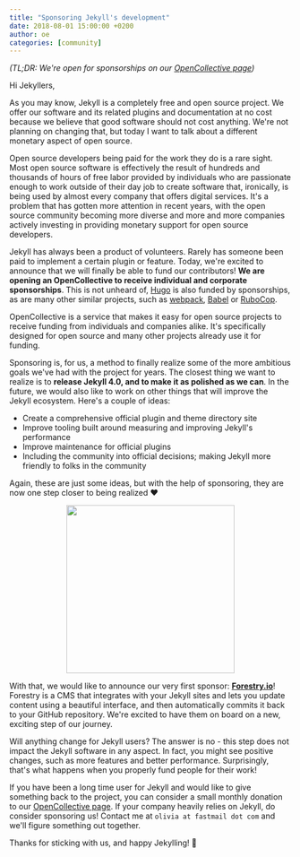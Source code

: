 ```yaml
---
title: "Sponsoring Jekyll's development"
date: 2018-08-01 15:00:00 +0200
author: oe
categories: [community]
---
```


_(TL;DR: We're open for sponsorships on our [OpenCollective page](https://opencollective.com/jekyll))_

Hi Jekyllers,

As you may know, Jekyll is a completely free and open source project. We offer our
software and its related plugins and documentation at no cost because we believe
that good software should not cost anything. We're not planning on changing that,
but today I want to talk about a different monetary aspect of open source.

Open source developers being paid for the work they do is a rare sight. Most open source
software is effectively the result of hundreds and thousands of hours of free labor provided
by individuals who are passionate enough to work outside of their day job to create
software that, ironically, is being used by almost every company that offers
digital services. It's a problem that has gotten more attention in recent years, with
the open source community becoming more diverse and more and more companies actively
investing in providing monetary support for open source developers.

Jekyll has always been a product of volunteers. Rarely has someone been paid to implement
a certain plugin or feature. Today, we're excited to announce that we will finally
be able to fund our contributors! __We are opening an OpenCollective to receive
individual and corporate sponsorships__. This is not unheard of, [Hugo](http://gohugo.io)
is also funded by sponsorships, as are many other similar projects, such as
[webpack](https://opencollective.com/webpack), [Babel](https://opencollective.com/babel) or
[RuboCop](https://opencollective.com/rubocop).

OpenCollective is a service that makes it easy for open source projects to receive funding
from individuals and companies alike. It's specifically designed for open source and
many other projects already use it for funding.

Sponsoring is, for us, a method to finally realize some of the more ambitious goals we've had
with the project for years. The closest thing we want to realize is to __release Jekyll 4.0, and
to make it as polished as we can__. In the future, we would also like to work on other things that
will improve the Jekyll ecosystem. Here's a couple of ideas:

- Create a comprehensive official plugin and theme directory site
- Improve tooling built around measuring and improving Jekyll's performance
- Improve maintenance for official plugins
- Including the community into official decisions; making Jekyll more friendly to folks in the community

Again, these are just some ideas, but with the help of sponsoring, they are now one step closer
to being realized :heart:

<div align="center">
  <img src="/img/forestry-logo.png" width="300" />
</div>

With that, we would like to announce our very first sponsor: [__Forestry.io__](https://forestry.io)! Forestry is
a CMS that integrates with your Jekyll sites and lets you update content using a beautiful
interface, and then automatically commits it back to your GitHub repository. We're excited to have
them on board on a new, exciting step of our journey.

Will anything change for Jekyll users? The answer is no - this step does not impact the Jekyll software
in any aspect. In fact, you might see positive changes, such as more features and better
performance. Surprisingly, that's what happens when you properly fund people for their work!

If you have been a long time user for Jekyll and would like to give something back to the project,
you can consider a small monthly donation to our [OpenCollective page](http://opencollective.com/jekyll).
If your company heavily relies on Jekyll, do consider sponsoring us! Contact me at
`olivia at fastmail dot com` and we'll figure something out together.

Thanks for sticking with us, and happy Jekylling! :tada:
